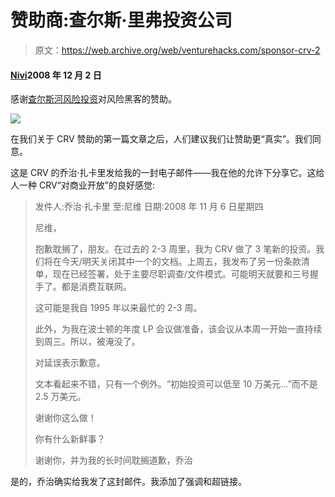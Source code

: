 # 赞助商:查尔斯·里弗投资公司

> 原文：<https://web.archive.org/web/venturehacks.com/sponsor-crv-2>

#### [Nivi](/web/20221006044207/https://venturehacks.com/about)2008 年 12 月 2 日

感谢[查尔斯河风险投资](https://web.archive.org/web/20221006044207/http://crv.com/)对风险黑客的赞助。

[![](img/ebfd5a4d3c27452a62a4af75ef16b5e4.png)](https://web.archive.org/web/20221006044207/http://crv.com/)

在我们关于 CRV 赞助的第一篇文章之后，人们建议我们让赞助更“真实”。我们同意。

这是 CRV 的乔治·扎卡里发给我的一封电子邮件——我在他的允许下分享它。这给人一种 CRV“对商业开放”的良好感觉:

> 发件人:乔治·扎卡里
> 至:尼维
> 日期:2008 年 11 月 6 日星期四
> 
> 尼维，
> 
> 抱歉耽搁了，朋友。在过去的 2-3 周里，我为 CRV 做了 3 笔新的投资。我们将在今天/明天关闭其中一个的文档。上周五，我发布了另一份条款清单，现在已经签署，处于主要尽职调查/文件模式。可能明天就要和三号握手了。都是消费互联网。
> 
> 这可能是我自 1995 年以来最忙的 2-3 周。
> 
> 此外，为我在波士顿的年度 LP 会议做准备，该会议从本周一开始一直持续到周三。所以，被淹没了。
> 
> 对延误表示歉意。
> 
> 文本看起来不错，只有一个例外。“初始投资可以低至 10 万美元…”而不是 2.5 万美元。
> 
> 谢谢你这么做！
> 
> 你有什么新鲜事？
> 
> 谢谢你，并为我的长时间耽搁道歉，乔治

是的，乔治确实给我发了这封邮件。我添加了强调和超链接。